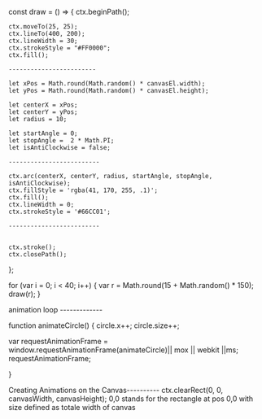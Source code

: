 
  const draw = () => {
    ctx.beginPath();

    ctx.moveTo(25, 25);
    ctx.lineTo(400, 200);
    ctx.lineWidth = 30;
    ctx.strokeStyle = "#FF0000";
    ctx.fill();

    ------------------------

    let xPos = Math.round(Math.random() * canvasEl.width);
    let yPos = Math.round(Math.random() * canvasEl.height);

    let centerX = xPos;
    let centerY = yPos;
    let radius = 10;

    let startAngle = 0;
    let stopAngle =  2 * Math.PI;
    let isAntiClockwise = false;

    -------------------------

    ctx.arc(centerX, centerY, radius, startAngle, stopAngle, isAntiClockwise);
    ctx.fillStyle = 'rgba(41, 170, 255, .1)';
    ctx.fill();
    ctx.lineWidth = 0;
    ctx.strokeStyle = '#66CC01';

    -------------------------


    ctx.stroke();
    ctx.closePath();
  };

  for (var i = 0; i < 40; i++) {
    var r = Math.round(15 + Math.random() * 150);
    draw(r);
  }




  animation loop -------------

  function animateCircle() {
    circle.x++;
    circle.size++;

   var requestAnimationFrame = window.requestAnimationFrame(animateCircle)|| mox || webkit ||ms;
  requestAnimationFrame;

  }

  Creating Animations on the Canvas----------
  ctx.clearRect(0, 0, canvasWidth, canvasHeight);
    0,0 stands for the rectangle at pos 0,0 with size defined as totale width of canvas
